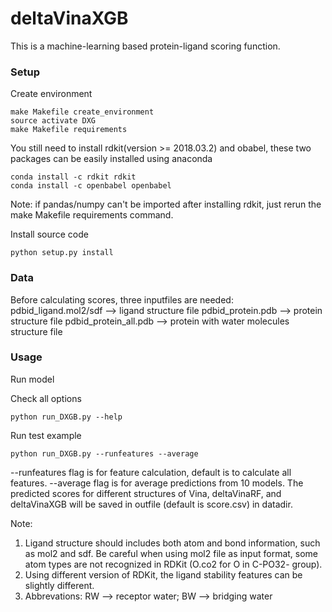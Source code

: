 # deltaVinaXGB
This is a machine-learning based protein-ligand scoring function.
### Setup
Create environment
```
make Makefile create_environment
source activate DXG
make Makefile requirements
```
You still need to install rdkit(version >= 2018.03.2) and obabel, these two packages can be easily installed using anaconda

```
conda install -c rdkit rdkit
conda install -c openbabel openbabel
```
Note: if pandas/numpy can't be imported after installing rdkit, just rerun the make Makefile requirements command. 

Install source code
```
python setup.py install
```
### Data
Before calculating scores, three inputfiles are needed:
pdbid_ligand.mol2/sdf         --> ligand structure file
pdbid_protein.pdb             --> protein structure file
pdbid_protein_all.pdb         --> protein with water molecules structure file

### Usage 

Run model

Check all options 
```
python run_DXGB.py --help
```
Run test example
```
python run_DXGB.py --runfeatures --average
```
--runfeatures flag is for feature calculation, default is to calculate all features.
--average flag is for average predictions from 10 models.
The predicted scores for different structures of Vina, deltaVinaRF, and deltaVinaXGB will be saved in outfile (default is score.csv) in datadir.

Note:
1) Ligand structure should includes both atom and bond information, such as mol2 and sdf. Be careful when using mol2 file as input format, some atom types are not recognized in RDKit (O.co2 for O in C-PO32- group). 
2) Using different version of RDKit, the ligand stability features can be slightly different.
3) Abbrevations: RW --> receptor water; BW --> bridging water




